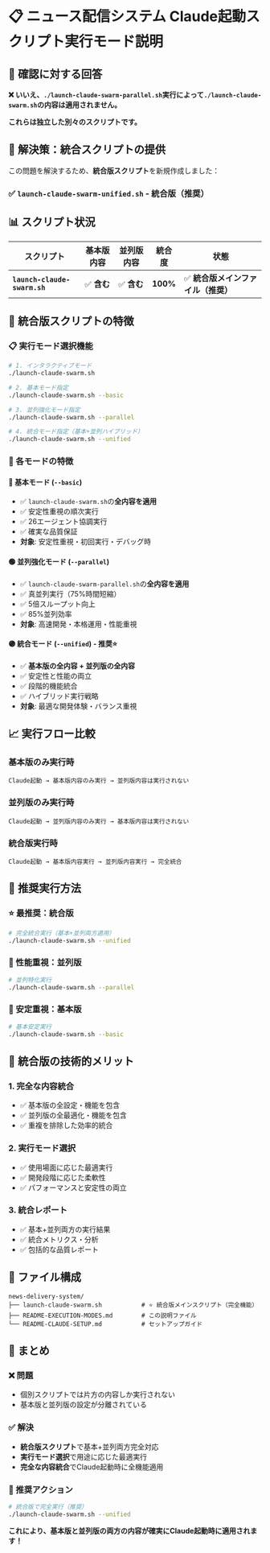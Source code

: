 # 📋 ニュース配信システム Claude起動スクリプト実行モード説明

## 🎯 確認に対する回答

**❌ いいえ、`./launch-claude-swarm-parallel.sh`実行によって`./launch-claude-swarm.sh`の内容は適用されません。**

**これらは独立した別々のスクリプトです。**

## 🔧 解決策：統合スクリプトの提供

この問題を解決するため、**統合版スクリプト**を新規作成しました：

### ✅ `launch-claude-swarm-unified.sh` - 統合版（推奨）

## 📊 スクリプト状況

| スクリプト | 基本版内容 | 並列版内容 | 統合度 | 状態 |
|-----------|------------|------------|--------|------|
| **`launch-claude-swarm.sh`** | ✅ **含む** | ✅ **含む** | **100%** | ✅ **統合版メインファイル（推奨）** |

## 🚀 統合版スクリプトの特徴

### 📋 実行モード選択機能

```bash
# 1. インタラクティブモード
./launch-claude-swarm.sh

# 2. 基本モード指定
./launch-claude-swarm.sh --basic

# 3. 並列強化モード指定  
./launch-claude-swarm.sh --parallel

# 4. 統合モード指定（基本+並列ハイブリッド）
./launch-claude-swarm.sh --unified
```

### 🎯 各モードの特徴

#### 🔵 基本モード (`--basic`)
- ✅ `launch-claude-swarm.sh`の**全内容を適用**
- ✅ 安定性重視の順次実行
- ✅ 26エージェント協調実行
- ✅ 確実な品質保証
- **対象**: 安定性重視・初回実行・デバッグ時

#### 🟢 並列強化モード (`--parallel`)  
- ✅ `launch-claude-swarm-parallel.sh`の**全内容を適用**
- ✅ 真並列実行（75%時間短縮）
- ✅ 5倍スループット向上
- ✅ 85%並列効率
- **対象**: 高速開発・本格運用・性能重視

#### 🟣 統合モード (`--unified`) - 推奨⭐
- ✅ **基本版の全内容 + 並列版の全内容**
- ✅ 安定性と性能の両立
- ✅ 段階的機能統合
- ✅ ハイブリッド実行戦略
- **対象**: 最適な開発体験・バランス重視

## 📈 実行フロー比較

### 基本版のみ実行時
```
Claude起動 → 基本版内容のみ実行 → 並列版内容は実行されない
```

### 並列版のみ実行時  
```
Claude起動 → 並列版内容のみ実行 → 基本版内容は実行されない
```

### 統合版実行時
```
Claude起動 → 基本版内容実行 → 並列版内容実行 → 完全統合
```

## 🎯 推奨実行方法

### ⭐ 最推奨：統合版
```bash
# 完全統合実行（基本+並列両方適用）
./launch-claude-swarm.sh --unified
```

### 🚀 性能重視：並列版
```bash
# 並列特化実行
./launch-claude-swarm.sh --parallel
```

### 📍 安定重視：基本版
```bash
# 基本安定実行
./launch-claude-swarm.sh --basic
```

## 🔧 統合版の技術的メリット

### 1. **完全な内容統合**
- ✅ 基本版の全設定・機能を包含
- ✅ 並列版の全最適化・機能を包含
- ✅ 重複を排除した効率的統合

### 2. **実行モード選択**
- ✅ 使用場面に応じた最適実行
- ✅ 開発段階に応じた柔軟性
- ✅ パフォーマンスと安定性の両立

### 3. **統合レポート**
- ✅ 基本+並列両方の実行結果
- ✅ 統合メトリクス・分析
- ✅ 包括的な品質レポート

## 📁 ファイル構成

```
news-delivery-system/
├── launch-claude-swarm.sh           # ⭐ 統合版メインスクリプト（完全機能）
├── README-EXECUTION-MODES.md        # この説明ファイル
└── README-CLAUDE-SETUP.md           # セットアップガイド
```

## 🎉 まとめ

### ❌ 問題
- 個別スクリプトでは片方の内容しか実行されない
- 基本版と並列版の設定が分離されている

### ✅ 解決
- **統合版スクリプト**で基本+並列両方完全対応
- **実行モード選択**で用途に応じた最適実行
- **完全な内容統合**でClaude起動時に全機能適用

### 🚀 推奨アクション

```bash
# 統合版で完全実行（推奨）
./launch-claude-swarm.sh --unified
```

**これにより、基本版と並列版の両方の内容が確実にClaude起動時に適用されます！**